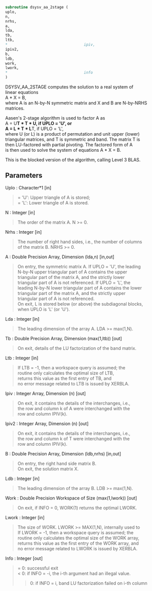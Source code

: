 ```fortran  
subroutine dsysv_aa_2stage (  
uplo,  
n,  
nrhs,  
a,  
lda,  
tb,  
ltb,  
*                                  ipiv,  
ipiv2,  
b,  
ldb,  
work,  
lwork,  
*                                  info  
)  
```  
  
DSYSV_AA_2STAGE computes the solution to a real system of  
linear equations  
A * X = B,  
where A is an N-by-N symmetric matrix and X and B are N-by-NRHS  
matrices.  
  
Aasen's 2-stage algorithm is used to factor A as  
A = U**T * T * U,  if UPLO = 'U', or  
A = L * T * L**T,  if UPLO = 'L',  
where U (or L) is a product of permutation and unit upper (lower)  
triangular matrices, and T is symmetric and band. The matrix T is  
then LU-factored with partial pivoting. The factored form of A  
is then used to solve the system of equations A * X = B.  
  
This is the blocked version of the algorithm, calling Level 3 BLAS.  
  
## Parameters  
Uplo : Character*1 [in]  
> = 'U':  Upper triangle of A is stored;  
> = 'L':  Lower triangle of A is stored.  
  
N : Integer [in]  
> The order of the matrix A.  N >= 0.  
  
Nrhs : Integer [in]  
> The number of right hand sides, i.e., the number of columns  
> of the matrix B.  NRHS >= 0.  
  
A : Double Precision Array, Dimension (lda,n) [in,out]  
> On entry, the symmetric matrix A.  If UPLO = 'U', the leading  
> N-by-N upper triangular part of A contains the upper  
> triangular part of the matrix A, and the strictly lower  
> triangular part of A is not referenced.  If UPLO = 'L', the  
> leading N-by-N lower triangular part of A contains the lower  
> triangular part of the matrix A, and the strictly upper  
> triangular part of A is not referenced.  
> On exit, L is stored below (or above) the subdiagonal blocks,  
> when UPLO  is 'L' (or 'U').  
  
Lda : Integer [in]  
> The leading dimension of the array A.  LDA >= max(1,N).  
  
Tb : Double Precision Array, Dimension (max(1,ltb)) [out]  
> On exit, details of the LU factorization of the band matrix.  
  
Ltb : Integer [in]  
> If LTB = -1, then a workspace query is assumed; the  
> routine only calculates the optimal size of LTB,  
> returns this value as the first entry of TB, and  
> no error message related to LTB is issued by XERBLA.  
  
Ipiv : Integer Array, Dimension (n) [out]  
> On exit, it contains the details of the interchanges, i.e.,  
> the row and column k of A were interchanged with the  
> row and column IPIV(k).  
  
Ipiv2 : Integer Array, Dimension (n) [out]  
> On exit, it contains the details of the interchanges, i.e.,  
> the row and column k of T were interchanged with the  
> row and column IPIV(k).  
  
B : Double Precision Array, Dimension (ldb,nrhs) [in,out]  
> On entry, the right hand side matrix B.  
> On exit, the solution matrix X.  
  
Ldb : Integer [in]  
> The leading dimension of the array B.  LDB >= max(1,N).  
  
Work : Double Precision Workspace of Size (max(1,lwork)) [out]  
> On exit, if INFO = 0, WORK(1) returns the optimal LWORK.  
  
Lwork : Integer [in]  
> The size of WORK. LWORK >= MAX(1,N), internally used to  
> If LWORK = -1, then a workspace query is assumed; the  
> routine only calculates the optimal size of the WORK array,  
> returns this value as the first entry of the WORK array, and  
> no error message related to LWORK is issued by XERBLA.  
  
Info : Integer [out]  
> = 0:  successful exit  
> < 0:  if INFO = -i, the i-th argument had an illegal value.  
> > 0:  if INFO = i, band LU factorization failed on i-th column  
  
